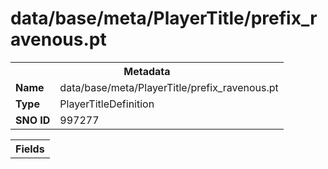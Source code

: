 <h1>data/base/meta/PlayerTitle/prefix_ravenous.pt</h1><table><tr><th colspan="100%">Metadata</th></tr><tr><td><b>Name</b></td><td>data/base/meta/PlayerTitle/prefix_ravenous.pt</td></tr><tr><td><b>Type</b></td><td>PlayerTitleDefinition</td></tr><tr><td><b>SNO ID</b></td><td>997277</td></tr></table>

<table><tr><th colspan="100%">Fields</th></tr></table>

